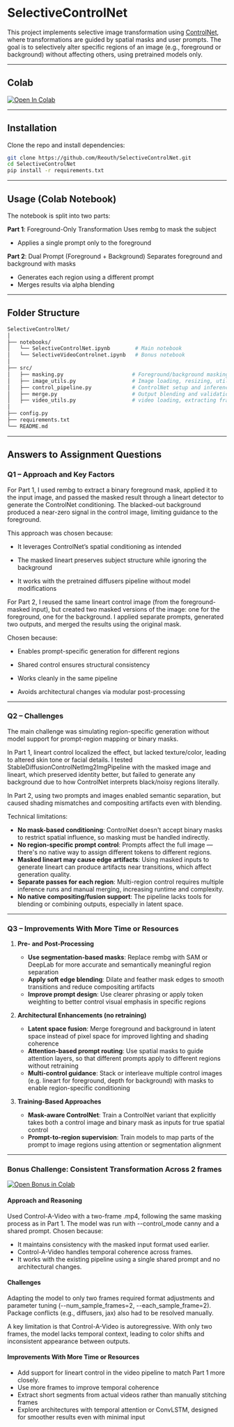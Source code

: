 # SelectiveControlNet


This project implements selective image transformation using [ControlNet](https://github.com/lllyasviel/ControlNet), where transformations are guided by spatial masks and user prompts. The goal is to selectively alter specific regions of an image (e.g., foreground or background) without affecting others, using pretrained models only.

---

## Colab

[![Open In Colab](https://colab.research.google.com/assets/colab-badge.svg)](https://colab.research.google.com/drive/1GIp7hUOhyuvrrk1tLNIqXPb7KFIDK9Fu?usp=sharing)

---

## Installation

Clone the repo and install dependencies:

```bash
git clone https://github.com/Reouth/SelectiveControlNet.git
cd SelectiveControlNet
pip install -r requirements.txt
```
---
## Usage (Colab Notebook)

The notebook is split into two parts:

**Part 1**: Foreground-Only Transformation
Uses rembg to mask the subject

* Applies a single prompt only to the foreground

**Part 2**: Dual Prompt (Foreground + Background)
Separates foreground and background with masks

* Generates each region using a different prompt
* Merges results via alpha blending

---
## Folder Structure

``` bash
SelectiveControlNet/
│
├── notebooks/
│   └── SelectiveControlNet.ipynb        # Main notebook
│   └── SelectiveVideoControlnet.ipynb   # Bonus notebook
│
├── src/
│   ├── masking.py                      # Foreground/background masking and normalization
│   ├── image_utils.py                  # Image loading, resizing, utilities
│   ├── control_pipeline.py             # ControlNet setup and inference functions
│   ├── merge.py                        # Output blending and validation
│   ├── video_utils.py                  # video loading, extracting frames, utilities
│
├── config.py                           
├── requirements.txt
└── README.md

```
---

## Answers to Assignment Questions

### Q1 – Approach and Key Factors
For Part 1, I used rembg to extract a binary foreground mask, applied it to the input image, and passed the masked result through a lineart detector to generate the ControlNet conditioning. The blacked-out background produced a near-zero signal in the control image, limiting guidance to the foreground.

This approach was chosen because:

* It leverages ControlNet’s spatial conditioning as intended

* The masked lineart preserves subject structure while ignoring the background

* It works with the pretrained diffusers pipeline without model modifications

For Part 2, I reused the same lineart control image (from the foreground-masked input), but created two masked versions of the image: one for the foreground, one for the background. I applied separate prompts, generated two outputs, and merged the results using the original mask.

Chosen because:

* Enables prompt-specific generation for different regions

* Shared control ensures structural consistency

* Works cleanly in the same pipeline
* Avoids architectural changes via modular post-processing

---
### Q2 – Challenges
The main challenge was simulating region-specific generation without model support for prompt-region mapping or binary masks.

In Part 1, lineart control localized the effect, but lacked texture/color, leading to altered skin tone or facial details. I tested StableDiffusionControlNetImg2ImgPipeline with the masked image and lineart, which preserved identity better, but failed to generate any background due to how ControlNet interprets black/noisy regions literally.

In Part 2, using two prompts and images enabled semantic separation, but caused shading mismatches and compositing artifacts even with blending.

Technical limitations:

* **No mask-based conditioning**: ControlNet doesn't accept binary masks to restrict spatial influence, so masking must be handled indirectly. 
* **No region-specific prompt control**: Prompts affect the full image — there's no native way to assign different tokens to different regions. 
* **Masked lineart may cause edge artifacts**: Using masked inputs to generate lineart can produce artifacts near transitions, which affect generation quality. 
* **Separate passes for each region**: Multi-region control requires multiple inference runs and manual merging, increasing runtime and complexity. 
* **No native compositing/fusion support**: The pipeline lacks tools for blending or combining outputs, especially in latent space.
---
### Q3 – Improvements With More Time or Resources
1. **Pre- and Post-Processing**
   * **Use segmentation-based masks**: Replace rembg with SAM or DeepLab for more accurate and semantically meaningful region separation
   * **Apply soft edge blending**: Dilate and feather mask edges to smooth transitions and reduce compositing artifacts 
   * **Improve prompt design**: Use clearer phrasing or apply token weighting to better control visual emphasis in specific regions

2. **Architectural Enhancements (no retraining)**
   * **Latent space fusion**: Merge foreground and background in latent space instead of pixel space for improved lighting and shading coherence
   * **Attention-based prompt routing**: Use spatial masks to guide attention layers, so that different prompts apply to different regions without retraining 
   * **Multi-control guidance**: Stack or interleave multiple control images (e.g. lineart for foreground, depth for background) with masks to enable region-specific conditioning
3. **Training-Based Approaches** 
   * **Mask-aware ControlNet**: Train a ControlNet variant that explicitly takes both a control image and binary mask as inputs for true spatial control 
   * **Prompt-to-region supervision**: Train models to map parts of the prompt to image regions using attention or segmentation alignment 

---
### Bonus Challenge: Consistent Transformation Across 2 frames
[![Open Bonus in Colab](https://colab.research.google.com/assets/colab-badge.svg)](https://colab.research.google.com/drive/15HhGX-Q7EyLXTH2cayveuLBjywvi2ChV?usp=sharing)

#### Approach and Reasoning

Used Control-A-Video with a two-frame .mp4, following the same masking process as in Part 1. The model was run with --control_mode canny and a shared prompt.
Chosen because:
* It maintains consistency with the masked input format used earlier.
* Control-A-Video handles temporal coherence across frames. 
* It works with the existing pipeline using a single shared prompt and no architectural changes.

#### Challenges
Adapting the model to only two frames required format adjustments and parameter tuning (--num_sample_frames=2, --each_sample_frame=2).
Package conflicts (e.g., diffusers, jax) also had to be resolved manually.

A key limitation is that Control-A-Video is autoregressive. With only two frames, the model lacks temporal context, leading to color shifts and inconsistent appearance between outputs.

####  Improvements With More Time or Resources

* Add support for lineart control in the video pipeline to match Part 1 more closely.
* Use more frames to improve temporal coherence
* Extract short segments from actual videos rather than manually stitching frames 
* Explore architectures with temporal attention or ConvLSTM, designed for smoother results even with minimal input
